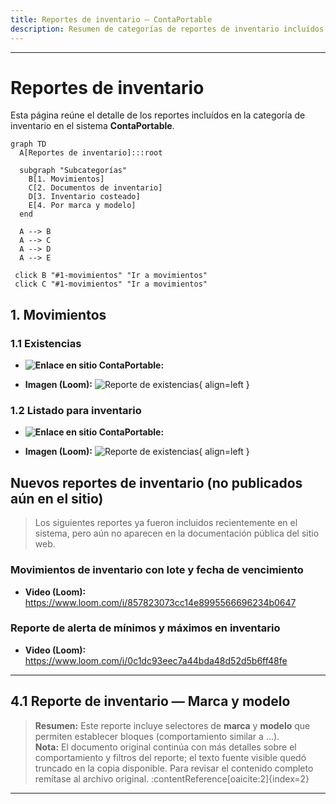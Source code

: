 ```yaml
---
title: Reportes de inventario — ContaPortable
description: Resumen de categorías de reportes de inventario incluídos en ContaPortable. 
---
```

---

# Reportes de inventario

Esta página reúne el detalle de los reportes incluídos en la categoría de inventario en el sistema **ContaPortable**.

<!-- Se agrega el código mermaid para diagramar  -->
``` mermaid
graph TD
  A[Reportes de inventario]:::root

  subgraph "Subcategorías"
    B[1. Movimientos]
    C[2. Documentos de inventario]
    D[3. Inventario costeado]
    E[4. Por marca y modelo]
  end

  A --> B
  A --> C
  A --> D
  A --> E

 click B "#1-movimientos" "Ir a movimientos"
 click C "#1-movimientos" "Ir a movimientos"
``` 


## **1. Movimientos**

### 1.1  Existencias
- **![Enlace en sitio ContaPortable:](https://www.contaportable.com/indice/vip-modulo-contable-reportes-contables/reporte-inventario-y-facturacion/#existencia)**

- **Imagen (Loom):** ![Reporte de existencias](https://cdn.loom.com/images/originals/bfa2b560c45e49f185aac2d01cdb5a4c.jpg?Policy=eyJTdGF0ZW1lbnQiOlt7IlJlc291cmNlIjoiaHR0cHM6Ly9jZG4ubG9vbS5jb20vaW1hZ2VzL29yaWdpbmFscy9iZmEyYjU2MGM0NWU0OWYxODVhYWMyZDAxY2RiNWE0Yy5qcGciLCJDb25kaXRpb24iOnsiRGF0ZUxlc3NUaGFuIjp7IkFXUzpFcG9jaFRpbWUiOjE3NTg3NTMyNzh9fX1dfQ__&Key-Pair-Id=APKAJQIC5BGSW7XXK7FQ&Signature=Svb1nxLiY~7Rojpfp2V31OMc3B~AFkb85FFEzPS-koUmmhKSLrZT~fRwqFJfkIN6SBY~Qu5UNB~2C-KeeltPgbam1NsKc1~oQYFFwsJJMUwNyV9NP7751VZpE3EVgsG~Mr~d7NvA3xhD~I7RUBcaEBocpmsnKmt5t9wx7SBTAXcOdVZvqdmJMlUKgSKuC~zLgdh0INTXqdAKUrerl2qiZsQJXHmhijOkbEHdNlTadwjLoA-u8QuQU2zez-xj05ovXH4e1zuqWw8uU1kHWIxgsubSlP3WbcefETQqCB2KIF-xUMfehINjGfpH1sHA6A2-dSbEAxhKcb9JX0ihprKaDw__){ align=left }

### 1.2  Listado para inventario
- **![Enlace en sitio ContaPortable:](https://www.contaportable.com/indice/vip-modulo-contable-reportes-contables/reporte-inventario-y-facturacion/#existencia)**

- **Imagen (Loom):** ![Reporte de existencias](https://cdn.loom.com/images/originals/bfa2b560c45e49f185aac2d01cdb5a4c.jpg?Policy=eyJTdGF0ZW1lbnQiOlt7IlJlc291cmNlIjoiaHR0cHM6Ly9jZG4ubG9vbS5jb20vaW1hZ2VzL29yaWdpbmFscy9iZmEyYjU2MGM0NWU0OWYxODVhYWMyZDAxY2RiNWE0Yy5qcGciLCJDb25kaXRpb24iOnsiRGF0ZUxlc3NUaGFuIjp7IkFXUzpFcG9jaFRpbWUiOjE3NTg3NTMyNzh9fX1dfQ__&Key-Pair-Id=APKAJQIC5BGSW7XXK7FQ&Signature=Svb1nxLiY~7Rojpfp2V31OMc3B~AFkb85FFEzPS-koUmmhKSLrZT~fRwqFJfkIN6SBY~Qu5UNB~2C-KeeltPgbam1NsKc1~oQYFFwsJJMUwNyV9NP7751VZpE3EVgsG~Mr~d7NvA3xhD~I7RUBcaEBocpmsnKmt5t9wx7SBTAXcOdVZvqdmJMlUKgSKuC~zLgdh0INTXqdAKUrerl2qiZsQJXHmhijOkbEHdNlTadwjLoA-u8QuQU2zez-xj05ovXH4e1zuqWw8uU1kHWIxgsubSlP3WbcefETQqCB2KIF-xUMfehINjGfpH1sHA6A2-dSbEAxhKcb9JX0ihprKaDw__){ align=left }

## Nuevos reportes de inventario (no publicados aún en el sitio)

> Los siguientes reportes ya fueron incluidos recientemente en el sistema, pero aún no aparecen en la documentación pública del sitio web.

### Movimientos de inventario con lote y fecha de vencimiento
- **Video (Loom):** https://www.loom.com/i/857823073cc14e8995566696234b0647

### Reporte de alerta de mínimos y máximos en inventario
- **Video (Loom):** https://www.loom.com/i/0c1dc93eec7a44bda48d52d5b6ff48fe

---

## 4.1 Reporte de inventario — Marca y modelo

> **Resumen:** Este reporte incluye selectores de **marca** y **modelo** que permiten establecer bloques (comportamiento similar a ...).  
> **Nota:** El documento original continúa con más detalles sobre el comportamiento y filtros del reporte; el texto fuente visible quedó truncado en la copia disponible. Para revisar el contenido completo remítase al archivo original. :contentReference[oaicite:2]{index=2}

---



